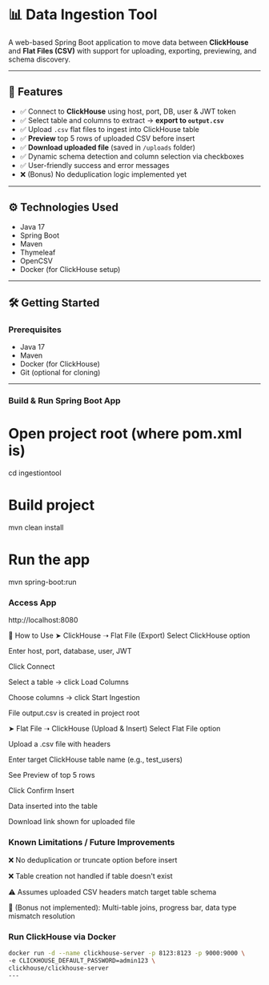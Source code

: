 # 📊 Data Ingestion Tool

A web-based Spring Boot application to move data between **ClickHouse** and **Flat Files (CSV)** with support for uploading, exporting, previewing, and schema discovery.

---

## 🚀 Features

- ✅ Connect to **ClickHouse** using host, port, DB, user & JWT token
- ✅ Select table and columns to extract → **export to `output.csv`**
- ✅ Upload `.csv` flat files to ingest into ClickHouse table
- ✅ **Preview** top 5 rows of uploaded CSV before insert
- ✅ **Download uploaded file** (saved in `/uploads` folder)
- ✅ Dynamic schema detection and column selection via checkboxes
- ✅ User-friendly success and error messages
- ❌ (Bonus) No deduplication logic implemented yet

---

## ⚙️ Technologies Used

- Java 17
- Spring Boot
- Maven
- Thymeleaf
- OpenCSV
- Docker (for ClickHouse setup)

---

## 🛠️ Getting Started

### Prerequisites

- Java 17
- Maven
- Docker (for ClickHouse)
- Git (optional for cloning)

---


### Build & Run Spring Boot App

# Open project root (where pom.xml is)
cd ingestiontool

# Build project
mvn clean install

# Run the app
mvn spring-boot:run

### Access App
 http://localhost:8080

🔄 How to Use
➤ ClickHouse ➝ Flat File (Export)
Select ClickHouse option

Enter host, port, database, user, JWT

Click Connect

Select a table → click Load Columns

Choose columns → click Start Ingestion

File output.csv is created in project root

➤ Flat File ➝ ClickHouse (Upload & Insert)
Select Flat File option

Upload a .csv file with headers

Enter target ClickHouse table name (e.g., test_users)

See Preview of top 5 rows

Click  Confirm Insert

Data inserted into the table

Download link shown for uploaded file

### Known Limitations / Future Improvements

❌ No deduplication or truncate option before insert

❌ Table creation not handled if table doesn't exist

⚠️ Assumes uploaded CSV headers match target table schema

🧩 (Bonus not implemented): Multi-table joins, progress bar, data type mismatch resolution


### Run ClickHouse via Docker

```bash
docker run -d --name clickhouse-server -p 8123:8123 -p 9000:9000 \
-e CLICKHOUSE_DEFAULT_PASSWORD=admin123 \
clickhouse/clickhouse-server
---



